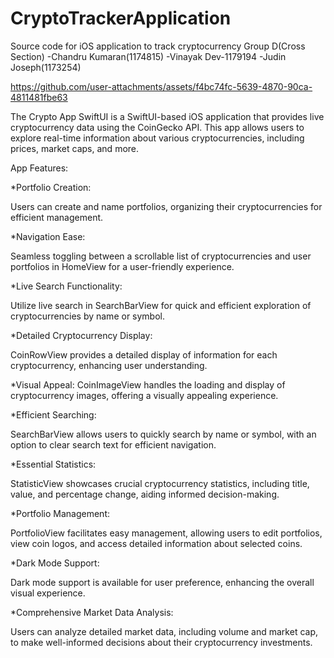 # CryptoTrackerApplication
 
Source code for iOS application to track cryptocurrency
Group D(Cross Section)
-Chandru Kumaran(1174815)
-Vinayak Dev-1179194
-Judin Joseph(1173254)






https://github.com/user-attachments/assets/f4bc74fc-5639-4870-90ca-4811481fbe63


The Crypto App SwiftUI is a SwiftUI-based iOS application that provides live cryptocurrency data using the CoinGecko API. This app allows users to explore real-time information about various cryptocurrencies, including prices, market caps, and more.

App Features:

*Portfolio Creation:

Users can create and name portfolios, organizing their cryptocurrencies for efficient management.

*Navigation Ease:

Seamless toggling between a scrollable list of cryptocurrencies and user portfolios in HomeView for a user-friendly experience.

*Live Search Functionality:

Utilize live search in SearchBarView for quick and efficient exploration of cryptocurrencies by name or symbol.

*Detailed Cryptocurrency Display:

CoinRowView provides a detailed display of information for each cryptocurrency, enhancing user understanding.

*Visual Appeal:
CoinImageView handles the loading and display of cryptocurrency images, offering a visually appealing experience.

*Efficient Searching:

SearchBarView allows users to quickly search by name or symbol, with an option to clear search text for efficient navigation.

*Essential Statistics:

StatisticView showcases crucial cryptocurrency statistics, including title, value, and percentage change, aiding informed decision-making.

*Portfolio Management:

PortfolioView facilitates easy management, allowing users to edit portfolios, view coin logos, and access detailed information about selected coins.

*Dark Mode Support:

Dark mode support is available for user preference, enhancing the overall visual experience.

*Comprehensive Market Data Analysis:

Users can analyze detailed market data, including volume and market cap, to make well-informed decisions about their cryptocurrency investments.
